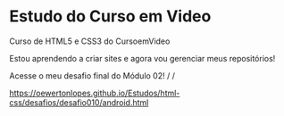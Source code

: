 # Estudo do Curso em Video
 Curso de HTML5 e CSS3 do CursoemVideo

Estou aprendendo a criar sites e agora vou gerenciar meus repositórios!

Acesse o meu desafio final do Módulo 02! \/ \/

https://oewertonlopes.github.io/Estudos/html-css/desafios/desafio010/android.html
